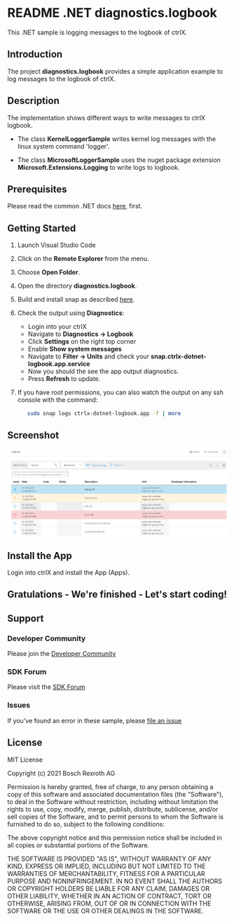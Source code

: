 # README .NET diagnostics.logbook

This .NET sample is logging messages to the logbook of ctrlX.

## Introduction

The project __diagnostics.logbook__ provides a simple application example to log messages to the logbook of ctrlX.  

## Description

The implementation shows different ways to write messages to ctrlX logbook.

+ The class __KernelLoggerSample__ writes kernel log messages with the linux system command 'logger'.

+ The class __MicrosoftLoggerSample__ uses the nuget package extension __Microsoft.Extensions.Logging__ to write logs to logbook.

## Prerequisites

Please read the common .NET docs [here](./../README.md), first.

## Getting Started

1. Launch Visual Studio Code
2. Click on the __Remote Explorer__ from the menu.
3. Choose __Open Folder__.
4. Open the directory __diagnostics.logbook__.
5. Build and install snap as described [here](./../README.md).
6. Check the output using __Diagnostics__:

   + Login into your ctrlX
   + Navigate to __Diagnostics -> Logbook__ 
   + Click __Settings__ on the right top corner
   + Enable __Show system messages__
   + Navigate to __Filter -> Units__ and check your __snap.ctrlx-dotnet-logbook.app.service__
   + Now you should the see the app output diagnostics. 
   + Press __Refresh__ to update.

8. If you have root permissions, you can also watch the output on any ssh console with the command:
   ```bash
      sudo snap logs ctrlx-dotnet-logbook.app -f | more
   ```
## Screenshot

![ctrlX Logbook](./docs/images/diagnostics.logbook/logbook.png)

## Install the App

Login into ctrlX and install the App (Apps).

## Gratulations - We're finished - Let's start coding!


## Support
### Developer Community

Please join the [Developer Community](https://developer.community.boschrexroth.com/)

### SDK Forum

Please visit the [SDK Forum](https://developer.community.boschrexroth.com/t5/ctrlX-AUTOMATION/ct-p/dcdev_community-bunit-dcae/)

### Issues

If you've found an error in these sample, please [file an issue](https://github.com/boschrexroth)

## License

MIT License

Copyright (c) 2021 Bosch Rexroth AG

Permission is hereby granted, free of charge, to any person obtaining a copy
of this software and associated documentation files (the "Software"), to deal
in the Software without restriction, including without limitation the rights
to use, copy, modify, merge, publish, distribute, sublicense, and/or sell
copies of the Software, and to permit persons to whom the Software is
furnished to do so, subject to the following conditions:

The above copyright notice and this permission notice shall be included in all
copies or substantial portions of the Software.

THE SOFTWARE IS PROVIDED "AS IS", WITHOUT WARRANTY OF ANY KIND, EXPRESS OR
IMPLIED, INCLUDING BUT NOT LIMITED TO THE WARRANTIES OF MERCHANTABILITY,
FITNESS FOR A PARTICULAR PURPOSE AND NONINFRINGEMENT. IN NO EVENT SHALL THE
AUTHORS OR COPYRIGHT HOLDERS BE LIABLE FOR ANY CLAIM, DAMAGES OR OTHER
LIABILITY, WHETHER IN AN ACTION OF CONTRACT, TORT OR OTHERWISE, ARISING FROM,
OUT OF OR IN CONNECTION WITH THE SOFTWARE OR THE USE OR OTHER DEALINGS IN THE
SOFTWARE.
